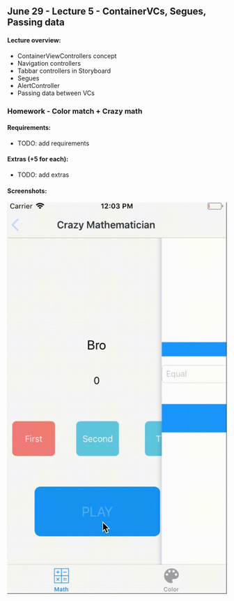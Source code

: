 ## June 29 - Lecture 5 - ContainerVCs, Segues, Passing data

#### Lecture overview:

- ContainerViewControllers concept
- Navigation controllers
- Tabbar controllers in Storyboard
- Segues
- AlertController
- Passing data between VCs

### Homework - Color match + Crazy math

#### Requirements:

- TODO: add requirements

#### Extras (+5 for each):

- TODO: add extras

#### Screenshots:

![Combo](https://raw.githubusercontent.com/n17r-resources/ios/master/lecture-05/Screenshots/hw5.gif)
